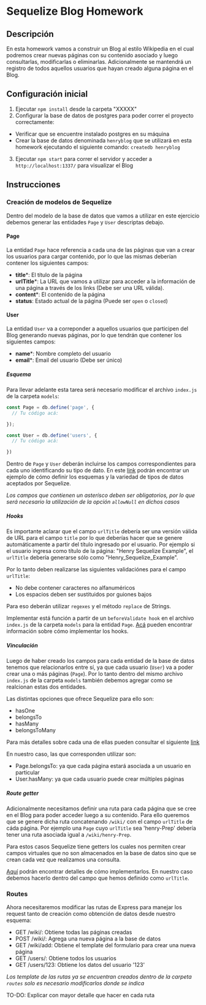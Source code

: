 # Sequelize Blog Homework

## Descripción

En esta homework vamos a construir un Blog al estilo Wikipedia en el cual podremos crear nuevas páginas con su contenido asociado y luego consultarlas, modificarlas o eliminarlas. Adicionalmente se mantendrá un registro de todos aquellos usuarios que hayan creado alguna página en el Blog.

## Configuración inicial

1. Ejecutar `npm install` desde la carpeta "XXXXX"
2. Configurar la base de datos de postgres para poder correr el proyecto correctamente:

  * Verificar que se encuentre instalado postgres en su máquina
  * Crear la base de datos denominada `henryblog` que se utilizará en esta homework ejecutando el siguiente comando: `createdb henryblog`


3. Ejecutar `npm start` para correr el servidor y acceder a `http://localhost:1337/` para visualizar el Blog

## Instrucciones

### Creación de modelos de Sequelize

Dentro del modelo de la base de datos que vamos a utilizar en este ejercicio debemos generar las entidades `Page` y `User` descriptas debajo.

#### Page

La entidad `Page` hace referencia a cada una de las páginas que van a crear los usuarios para cargar contenido, por lo que las mismas deberían contener los siguientes campos:

  * __title__*: El título de la página
  * __urlTitle__*: La URL que vamos a utilizar para acceder a la información de una página a través de los links (Debe ser una URL válida).
  * __content__*: El contenido de la página
  * __status__: Estado actual de la página (Puede ser `open` o `closed`)

#### User

La entidad `User` va a correponder a aquellos usuarios que participen del Blog generando nuevas páginas, por lo que tendrán que contener los siguientes campos:

  * __name__*: Nombre completo del usuario
  * __email__*: Email del usuario (Debe ser único)

##### Esquema

Para llevar adelante esta tarea será necesario modificar el archivo `index.js` de la carpeta `models`:

  ```js
  const Page = db.define('page', {
    // Tu código acá:

  });

  const User = db.define('users', {
    // Tu código acá:

  })
  ```

Dentro de `Page` y `User` deberán incluirse los campos correspondientes para cada uno identificando su tipo de dato. En este [link](https://sequelize.org/v3/docs/models-definition/) podrán encontrar un ejemplo de cómo definir los esquemas y la variedad de tipos de datos aceptados por Sequelize.

*Los campos que contienen un asterísco deben ser obligatorios, por lo que será necesario la utilización de la opción `allowNull` en dichos casos*

##### Hooks

Es importante aclarar que el campo `urlTitle` debería ser una versión válida de URL para el campo `title` por lo que deberías hacer que se genere automáticamente a partir del título ingresado por el usuario. Por ejemplo si el usuario ingresa como título de la página: "Henry Sequelize Example", el `urlTitle` debería generarse sólo como "Henry_Sequelize_Example".

Por lo tanto deben realizarse las siguientes validaciónes para el campo `urlTitle`:

  * No debe contener caracteres no alfanuméricos
  * Los espacios deben ser sustituidos por guiones bajos

Para eso deberán utilizar `regexes` y el método `replace` de Strings.

Implementar está función a partir de un `beforeValidate hook` en el archivo `index.js` de la carpeta `models` para la entidad `Page`. [Acá](https://sequelize.org/master/manual/hooks.html) pueden encontrar información sobre cómo implementar los hooks.

##### Vinculación

Luego de haber creado los campos para cada entidad de la base de datos tenemos que relacionarlos entre sí, ya que cada usuario (`User`) va a poder crear una o más páginas (`Page`). Por lo tanto dentro del mismo archivo `index.js` de la carpeta `models` también debemos agregar como se realcionan estas dos entidades.

Las distintas opciones que ofrece Sequelize para ello son:

  * hasOne
  * belongsTo
  * hasMany
  * belongsToMany

Para más detalles sobre cada una de ellas pueden consultar el siguiente [link](https://sequelize.org/v3/api/associations/)

En nuestro caso, las que corresponden utilizar son:

  * Page.belongsTo: ya que cada página estará asociada a un usuario en particular
  * User.hasMany: ya que cada usuario puede crear múltiples páginas

##### Route getter

Adicionalmente necesitamos definir una ruta para cada página que se cree en el Blog para poder acceder luego a su contenido. Para ello queremos que se genere dicha ruta concatenando `/wiki/` con el campo `urlTitle` de cáda página.
Por ejemplo una `Page` cuyo `urlTitle` sea 'henry-Prep' debería tener una ruta asociada igual a `/wiki/henry-Prep`.

Para estos casos Sequelize tiene getters los cuales nos permiten crear campos virtuales que no son almacenados en la base de datos sino que se crean cada vez que realizamos una consulta.

[Aquí](https://sequelize.org/v3/docs/models-definition/#getters-setters) podrán encontrar detalles de cómo implementarlos. En nuestro caso debemos hacerlo dentro del campo que hemos definido como `urlTitle`.

### Routes

Ahora necesitaremos modificar las rutas de Express para manejar los request tanto de creación como obtención de datos desde nuestro esquema:

  * GET /wiki/: Obtiene todas las páginas creadas
  * POST /wiki/: Agrega una nueva página a la base de datos
  * GET /wiki/add: Obtiene el template del formulario para crear una nueva página
  * GET /users/: Obtiene todos los usuarios
  * GET /users/123: Obtiene los datos del usuario '123'

*Los template de las rutas ya se encuentran creados dentro de la carpeta `routes` solo es necesario modificarlos donde se indica*

TO-DO: Explicar con mayor detalle que hacer en cada ruta

